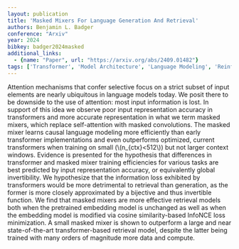 ```yaml
---
layout: publication
title: 'Masked Mixers For Language Generation And Retrieval'
authors: Benjamin L. Badger
conference: "Arxiv"
year: 2024
bibkey: badger2024masked
additional_links:
  - {name: "Paper", url: "https://arxiv.org/abs/2409.01482"}
tags: ['Transformer', 'Model Architecture', 'Language Modeling', 'Reinforcement Learning', 'Training Techniques', 'Attention Mechanism', 'Pretraining Methods']
---
```

Attention mechanisms that confer selective focus on a strict subset of input
elements are nearly ubiquitous in language models today. We posit there to be
downside to the use of attention: most input information is lost. In support of
this idea we observe poor input representation accuracy in transformers and
more accurate representation in what we term masked mixers, which replace
self-attention with masked convolutions. The masked mixer learns causal
language modeling more efficiently than early transformer implementations and
even outperforms optimized, current transformers when training on small
(\\(n_\{ctx\}<512\\)) but not larger context windows. Evidence is presented for the
hypothesis that differences in transformer and masked mixer training
efficiencies for various tasks are best predicted by input representation
accuracy, or equivalently global invertibility. We hypothesize that the
information loss exhibited by transformers would be more detrimental to
retrieval than generation, as the former is more closely approximated by a
bijective and thus invertible function. We find that masked mixers are more
effective retrieval models both when the pretrained embedding model is
unchanged as well as when the embedding model is modified via cosine
similarity-based InfoNCE loss minimization. A small masked mixer is shown to
outperform a large and near state-of-the-art transformer-based retrieval model,
despite the latter being trained with many orders of magnitude more data and
compute.

